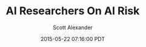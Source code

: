 ---
layout: podcast
title: "AI Researchers On AI Risk"
author: Scott Alexander
description: https://slatestarcodex.com/2015/05/22/ai-researchers-on-ai-risk/
date: 2015-05-22 07:16:00 PDT
length: 7005325
duration: 1751
guid: ai-researchers-on-ai-risk
---